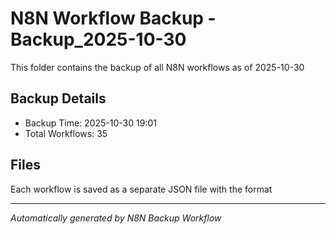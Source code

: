 # N8N Workflow Backup -Backup_2025-10-30

This folder contains the backup of all N8N workflows as of 2025-10-30

## Backup Details
- Backup Time: 2025-10-30 19:01
- Total Workflows: 35

## Files
Each workflow is saved as a separate JSON file with the format

---
*Automatically generated by N8N Backup Workflow*